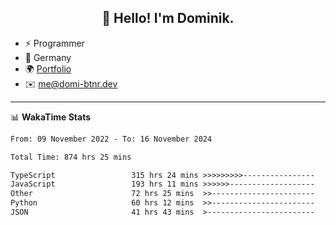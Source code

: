 <h2 align="center">👋 Hello! I'm Dominik.</h2>

- ⚡ Programmer
- 📍 Germany
- 🌍 [Portfolio](https://domi-btnr.dev)
- ✉️ [me@domi-btnr.dev](mailto://me@domi-btnr.dev)

---
📊 **WakaTime Stats**
<!--START_SECTION:waka-->

```txt
From: 09 November 2022 - To: 16 November 2024

Total Time: 874 hrs 25 mins

TypeScript                 315 hrs 24 mins >>>>>>>>>----------------   36.07 %
JavaScript                 193 hrs 11 mins >>>>>>-------------------   22.09 %
Other                      72 hrs 25 mins  >>-----------------------   08.28 %
Python                     60 hrs 12 mins  >>-----------------------   06.88 %
JSON                       41 hrs 43 mins  >------------------------   04.77 %
```

<!--END_SECTION:waka-->
